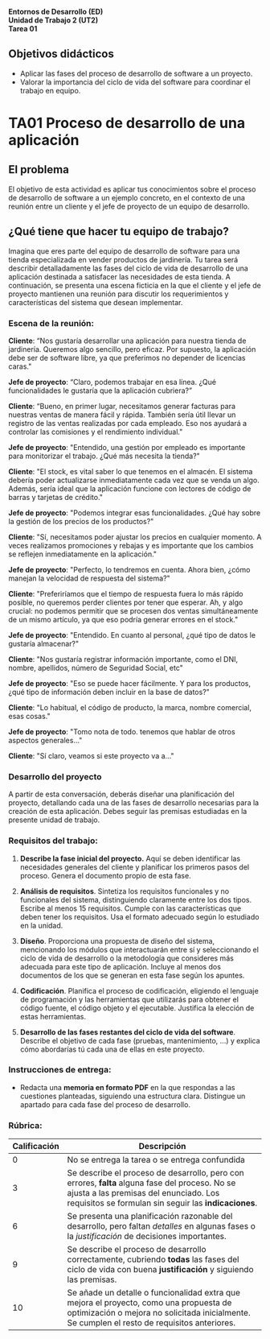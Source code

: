 **Entornos de Desarrollo (ED)**  
**Unidad de Trabajo 2 (UT2)**  
**Tarea 01**

## Objetivos didácticos

- Aplicar las fases del proceso de desarrollo de software a un proyecto.
- Valorar la importancia del ciclo de vida del software para coordinar el trabajo en equipo.


# TA01 Proceso de desarrollo de una aplicación

## El problema

El objetivo de esta actividad es aplicar tus conocimientos sobre el proceso de desarrollo de software a un ejemplo concreto, en el contexto de una reunión entre un cliente y el jefe de proyecto de un equipo de desarrollo.

## ¿Qué tiene que hacer tu equipo de trabajo?

Imagina que eres parte del equipo de desarrollo de software para una tienda especializada en vender productos de jardinería. Tu tarea será describir detalladamente las fases del ciclo de vida de desarrollo de una aplicación destinada a satisfacer las necesidades de esta tienda. A continuación, se presenta una escena ficticia en la que el cliente y el jefe de proyecto mantienen una reunión para discutir los requerimientos y características del sistema que desean implementar. 

### Escena de la reunión:

**Cliente**: “Nos gustaría desarrollar una aplicación para nuestra tienda de jardinería. Queremos algo sencillo, pero eficaz. Por supuesto, la aplicación debe ser de software libre, ya que preferimos no depender de licencias caras."

**Jefe de proyecto**: “Claro, podemos trabajar en esa línea. ¿Qué funcionalidades le gustaría que la aplicación cubriera?”

**Cliente**: “Bueno, en primer lugar, necesitamos generar facturas para nuestras ventas de manera fácil y rápida. También sería útil llevar un registro de las ventas realizadas por cada empleado. Eso nos ayudará a controlar las comisiones y el rendimiento individual."

**Jefe de proyecto**: "Entendido, una gestión por empleado es importante para monitorizar el trabajo. ¿Qué más necesita la tienda?"

**Cliente**: "El stock, es vital saber lo que tenemos en el almacén. El sistema debería poder actualizarse inmediatamente cada vez que se venda un algo. Además, sería ideal que la aplicación funcione con lectores de código de barras y tarjetas de crédito."

**Jefe de proyecto**: "Podemos integrar esas funcionalidades. ¿Qué hay sobre la gestión de los precios de los productos?"

**Cliente**: "Sí, necesitamos poder ajustar los precios en cualquier momento. A veces realizamos promociones y rebajas y es importante que los cambios se reflejen inmediatamente en la aplicación."

**Jefe de proyecto**: "Perfecto, lo tendremos en cuenta. Ahora bien, ¿cómo manejan la velocidad de respuesta del sistema?"

**Cliente**: "Preferiríamos que el tiempo de respuesta fuera lo más rápido posible, no queremos perder clientes por tener que esperar. Ah, y algo crucial: no podemos permitir que se procesen dos ventas simultáneamente de un mismo artículo, ya que eso podría generar errores en el stock."

**Jefe de proyecto**: "Entendido. En cuanto al personal, ¿qué tipo de datos le gustaría almacenar?"

**Cliente**: "Nos gustaría registrar información importante, como el DNI, nombre, apellidos, número de Seguridad Social, etc"

**Jefe de proyecto**: "Eso se puede hacer fácilmente. Y para los productos, ¿qué tipo de información deben incluir en la base de datos?"

**Cliente**: "Lo habitual, el código de producto, la marca, nombre comercial, esas cosas."

**Jefe de proyecto**: "Tomo nota de todo. tenemos que hablar de otros aspectos generales..."

**Cliente**: "Sí claro, veamos si este proyecto va a..."

### Desarrollo del proyecto

A partir de esta conversación, deberás diseñar una planificación del proyecto, detallando cada una de las fases de desarrollo necesarias para la creación de esta aplicación. Debes seguir las premisas estudiadas en la presente unidad de trabajo.

### Requisitos del trabajo:

1. **Describe la fase inicial del proyecto.** Aquí se deben identificar las necesidades generales del cliente y planificar los primeros pasos del proceso. Genera el documento propio de esta fase.
   
2. **Análisis de requisitos**. Sintetiza los requisitos funcionales y no funcionales del sistema, distinguiendo claramente entre los dos tipos. Escribe al menos 15 requisitos. Cumple con las características que deben tener los requisitos. Usa el formato adecuado según lo estudiado en la unidad.

3. **Diseño**. Proporciona una propuesta de diseño del sistema, mencionando los módulos que interactuarán entre sí y seleccionando el ciclo de vida de desarrollo o la metodología que consideres más adecuada para este tipo de aplicación. Incluye al menos dos documentos de los que se generan en esta fase según los apuntes.
   
4. **Codificación**. Planifica el proceso de codificación, eligiendo el lenguaje de programación y las herramientas que utilizarás para obtener el código fuente, el código objeto y el ejecutable. Justifica la elección de estas herramientas.

5. **Desarrollo de las fases restantes del ciclo de vida del software**. Describe el objetivo de cada fase (pruebas, mantenimiento, ...) y explica cómo abordarías tú cada una de ellas en este proyecto.

### Instrucciones de entrega:

- Redacta una **memoria en formato PDF** en la que respondas a las cuestiones planteadas, siguiendo una estructura clara. Distingue un apartado para cada fase del proceso de desarrollo.

### Rúbrica:

| Calificación | Descripción                                                                                                                                       |
|--------------|---------------------------------------------------------------------------------------------------------------------------------------------------|
| 0            | No se entrega la tarea o se entrega confundida                                                   |
| 3            | Se describe el proceso de desarrollo, pero con errores, **falta** alguna fase del proceso. No se ajusta a las premisas del enunciado. Los requisitos se formulan sin seguir las **indicaciones**. |
| 6            | Se presenta una planificación razonable del desarrollo, pero faltan *detalles* en algunas fases o la *justificación* de decisiones importantes.        |
| 9            | Se describe el proceso de desarrollo correctamente, cubriendo **todas** las fases del ciclo de vida con buena **justificación** y siguiendo las premisas. |
| 10           | Se añade un detalle o funcionalidad extra que mejora el proyecto, como una propuesta de optimización o mejora no solicitada inicialmente. Se cumplen el resto de requisitos anteriores.         |

